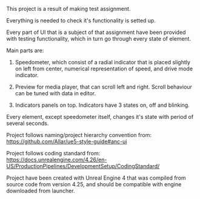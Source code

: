 This project is a result of making test assignment.

Everything is needed to check it's functionality is setted up.

Every part of UI that is a subject of that assignment have been provided with testing functionality, which in turn go through every state of element.

Main parts are:

1) Speedometer, which consist of a radial indicator that is placed slightly on left from center, numerical representation of speed, and drive mode indicator.

2) Preview for media player, that can scroll left and right. Scroll behaviour can be tuned with data in editor.

3) Indicators panels on top. Indicators have 3 states on, off and blinking.

Every element, except speedometer itself, changes it's state with period of several seconds.

Project follows naming/project hierarchy convention from: https://github.com/Allar/ue5-style-guide#anc-ui

Project follows coding standard from: https://docs.unrealengine.com/4.26/en-US/ProductionPipelines/DevelopmentSetup/CodingStandard/

Project have been created with Unreal Engine 4 that was compiled  from source code from version 4.25, and should be compatible with engine downloaded from launcher.